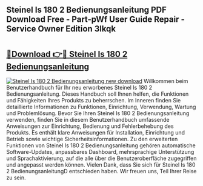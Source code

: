## Steinel Is 180 2 Bedienungsanleitung PDF Download Free - Part-pWf User Guide Repair - Service Owner Edition 3lkqk

# <h2><a href="http://df3ozm.blite.top/?on=Steinel+Is+180+2+Bedienungsanleitung">🔗Download 👉🔴 Steinel Is 180 2 Bedienungsanleitung</a></h2>

[![Steinel Is 180 2 Bedienungsanleitung new download](https://i.imgur.com/lujVjoI.png)](http://df3ozm.blite.top/?on=Steinel+Is+180+2+Bedienungsanleitung)
Willkommen beim Benutzerhandbuch für Ihr neu erworbenes Steinel Is 180 2 Bedienungsanleitung. Dieses Handbuch soll Ihnen helfen, die Funktionen und Fähigkeiten Ihres Produkts zu beherrschen. Im Inneren finden Sie detaillierte Informationen zu Funktionen, Einrichtung, Verwendung, Wartung und Problemlösung. Bevor Sie Ihren Steinel Is 180 2 Bedienungsanleitung verwenden, finden Sie in diesem Benutzerhandbuch umfassende Anweisungen zur Einrichtung, Bedienung und Fehlerbehebung des Produkts. Es enthält klare Anweisungen für Installation, Einrichtung und Betrieb sowie wichtige Sicherheitsinformationen. Zu den erweiterten Funktionen von Steinel Is 180 2 Bedienungsanleitung gehören automatische Software-Updates, anpassbares Dashboard, mehrsprachige Unterstützung und Sprachaktivierung, auf die alle über die Benutzeroberfläche zugegriffen und angepasst werden können. Vielen Dank, dass Sie sich für Steinel Is 180 2 BedienungsanleitungD entschieden haben. Wir freuen uns, Teil Ihrer Reise zu sein.
